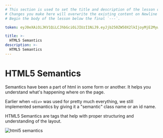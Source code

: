 ```yaml
---
# This section is used to set the title and description of the lesson on Newline. Do not edit `token`.
# Changes you make here will overwrite the existing content on Newline when synced via Github.
# Begin the body of the lesson below the final `---`.

token: eyJ0eXAiOiJKV1QiLCJhbGciOiJIUzI1NiJ9.eyJjb250ZW50X2lkIjoyMjE2MywiY29udGVudF90eXBlIjoiTGVzc29uIn0.ejmMkLrYEo4_MXV_mPc54A60SrS4UqA3PgWVMDhtksQ

title: >-
  HTML5 Semantics
description: >-
  HTML5 Semantics
---
```

# HTML5 Semantics
Semantics have been a part of html in some form or another. It helps you understand what's happening where on the page.

Earlier when `<div>` was used for pretty much everything, we still implemented semantics by giving it a "semantic" class name or an id name.

HTML5 Semantics are tags that help with proper structuring and understanding of the layout. 

![html5 semantics](http://kbyte.snowpenguin.org/eventi/codeweek2015/presentazione/img/war-layout-25e6af23.png)
<br>
